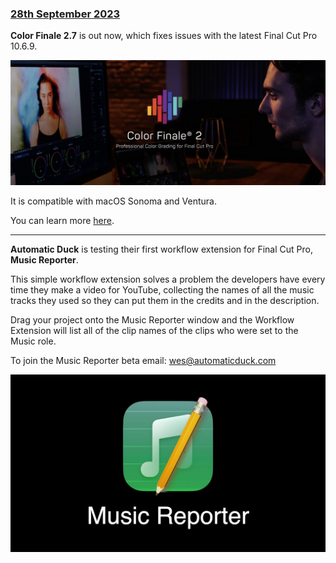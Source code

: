 ### [28th September 2023](/news/20230928)

**Color Finale 2.7** is out now, which fixes issues with the latest Final Cut Pro 10.6.9.

![](/static/color-finale.jpg)

It is compatible with macOS Sonoma and Ventura.

You can learn more [here](https://colorfinale.com).

---

**Automatic Duck** is testing their first workflow extension for Final Cut Pro, **Music Reporter**.

This simple workflow extension solves a problem the developers have every time they make a video for YouTube, collecting the names of all the music tracks they used so they can put them in the credits and in the description.

Drag your project onto the Music Reporter window and the Workflow Extension will list all of the clip names of the clips who were set to the Music role.

To join the Music Reporter beta email: [wes@automaticduck.com](mailto:wes@automaticduck.com)

[![](/static/music-reporter.jpeg)](https://www.youtube.com/watch?v=ar2etWkFbsw)